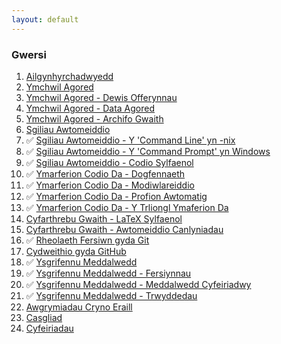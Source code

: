 ```yaml
---
layout: default
---
```


### Gwersi

1. [Ailgynhyrchadwyedd](/ailgynhyrchadwyedd/)
2. [Ymchwil Agored](/ymchwilagored/)
3. [Ymchwil Agored - Dewis Offerynnau](/ymchwilagored/dewisofferynnau/)
4. [Ymchwil Agored - Data Agored](/ymchwilagored/dataagored/)
5. [Ymchwil Agored - Archifo Gwaith](/ymchwilagored/archifo/)
6. [Sgiliau Awtomeiddio](/awtomeiddio/)
7. &#x2705; [Sgiliau Awtomeiddio - Y 'Command Line' yn -nix](/awtomeiddio/commandline/)
8. &#x2705; [Sgiliau Awtomeiddio - Y 'Command Prompt' yn Windows](/awtomeiddio/commandprompt/)
9. &#x2705; [Sgiliau Awtomeiddio - Codio Sylfaenol](/awtomeiddio/codio/)
10. &#x2705; [Ymarferion Codio Da - Dogfennaeth](/ymarferionda/dogfennaeth/)
11. &#x2705; [Ymarferion Codio Da - Modiwlareiddio](/ymarferionda/modiwlareiddio/)
12. &#x2705; [Ymarferion Codio Da - Profion Awtomatig](/ymarferionda/profion/)
13. &#x2705; [Ymarferion Codio Da - Y Trliongl Ymaferion Da](/ymarferionda/triongl/)
14. [Cyfarthrebu Gwaith - LaTeX Sylfaenol](/cyfarthrebu/latex/)
15. [Cyfarthrebu Gwaith - Awtomeiddio Canlyniadau](/cyfarthrebu/awtomeiddio/)
16. &#x2705; [Rheolaeth Fersiwn gyda Git](/rheolaethfersiwn/)
17. [Cydweithio gyda GitHub](/cydweithio/)
18. &#x2705; [Ysgrifennu Meddalwedd](/meddalwedd/)
19. &#x2705; [Ysgrifennu Meddalwedd - Fersiynnau](/meddalwedd/fersiynnau/)
20. &#x2705; [Ysgrifennu Meddalwedd - Meddalwedd Cyfeiriadwy](/meddalwedd/cyfeirio/)
21. &#x2705; [Ysgrifennu Meddalwedd - Trwyddedau](/meddalwedd/trwyddedau/)
22. [Awgrymiadau Cryno Eraill](/awgrymiadau/)
23. [Casgliad](/casgliad/)
24. [Cyfeiriadau](/cyfeiriadau/)